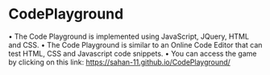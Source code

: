 # CodePlayground
• The Code Playground is implemented using JavaScript, JQuery, HTML and CSS.
• The Code Playground is similar to an Online Code Editor that can test HTML, CSS and Javascript code snippets.
• You can access the game by clicking on this link: https://sahan-11.github.io/CodePlayground/


